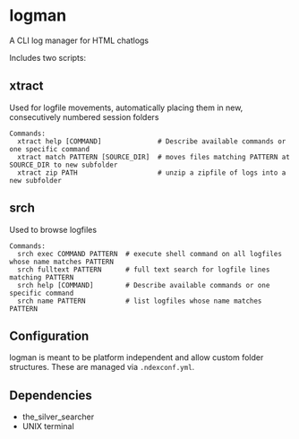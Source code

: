 # logman
A CLI log manager for HTML chatlogs

Includes two scripts:
## xtract
Used for logfile movements, automatically placing them in new, consecutively numbered session folders

```
Commands:
  xtract help [COMMAND]              # Describe available commands or one specific command
  xtract match PATTERN [SOURCE_DIR]  # moves files matching PATTERN at SOURCE_DIR to new subfolder
  xtract zip PATH                    # unzip a zipfile of logs into a new subfolder
```

## srch
Used to browse logfiles

```
Commands:
  srch exec COMMAND PATTERN  # execute shell command on all logfiles whose name matches PATTERN
  srch fulltext PATTERN      # full text search for logfile lines matching PATTERN
  srch help [COMMAND]        # Describe available commands or one specific command
  srch name PATTERN          # list logfiles whose name matches PATTERN
```

## Configuration
logman is meant to be platform independent and allow custom folder structures. These are managed via `.ndexconf.yml`.

## Dependencies
* the_silver_searcher
* UNIX terminal
